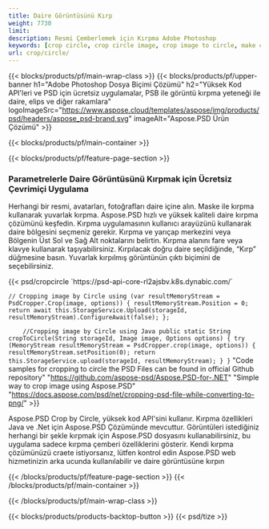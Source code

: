 ```yaml
---
title: Daire Görüntüsünü Kırp
weight: 7730
limit: 
description: Resmi Çemberlemek için Kırpma Adobe Photoshop
keywords: [crop circle, crop circle image, crop image to circle, make circle photo]
url: crop/circle/
---
```

{{< blocks/products/pf/main-wrap-class >}}
{{< blocks/products/pf/upper-banner h1="Adobe Photoshop Dosya Biçimi Çözümü" h2="Yüksek Kod API'leri ve PSD için ücretsiz uygulamalar, PSB ile görüntü kırpma yeteneği ile daire, elips ve diğer rakamlara" logoImageSrc="https://www.aspose.cloud/templates/aspose/img/products/psd/headers/aspose_psd-brand.svg" imageAlt="Aspose.PSD Ürün Çözümü" >}}

{{< blocks/products/pf/main-container >}}

{{< blocks/products/pf/feature-page-section >}}
<h3 class="headingpdleft">Parametrelerle Daire Görüntüsünü Kırpmak için Ücretsiz Çevrimiçi Uygulama</h3>
<p>Herhangi bir resmi, avatarları, fotoğrafları daire içine alın. Maske ile kırpma kullanarak yuvarlak kırpma. Aspose.PSD hızlı ve yüksek kaliteli daire kırpma çözümünü keşfedin. Kırpma uygulamasının kullanıcı arayüzünü kullanarak daire bölgesini seçmeniz gerekir. Kırpma ve yarıçap merkezini veya Bölgenin Üst Sol ve Sağ Alt noktalarını belirtin. Kırpma alanını fare veya klavye kullanarak taşıyabilirsiniz. Kırpılacak doğru daire seçildiğinde, “Kırp” düğmesine basın. Yuvarlak kırpılmış görüntünün çıktı biçimini de seçebilirsiniz.</p>
{{< psd/cropcircle `https://psd-api-core-rl2ajsbv.k8s.dynabic.com/` 

`// Cropping image by Circle
using (var resultMemoryStream = PsdCropper.Crop(image, options))
{
	resultMemoryStream.Position = 0;
	return await this.StorageService.Upload(storageId, resultMemoryStream).ConfigureAwait(false);
};` 
     
`    //Cropping image by Circle using Java
	public static String cropToCircle(String storageId, Image image, Options options) {
        try (MemoryStream resultMemoryStream = PsdCropper.crop(image, options)) {
            resultMemoryStream.setPosition(0);
            return this.StorageService.upload(storageId, resultMemoryStream);
        }
    }` 
"Code samples for cropping to circle the PSD Files can be found in official Github repository"  "https://github.com/aspose-psd/Aspose.PSD-for-.NET" 
"Simple way to crop image using Aspose.PSD" "https://docs.aspose.com/psd/net/cropping-psd-file-while-converting-to-png/" >}}
<p>Aspose.PSD Crop by Circle, yüksek kod API'sini kullanır. Kırpma özellikleri Java ve .Net için Aspose.PSD Çözümünde mevcuttur. Görüntüleri istediğiniz herhangi bir şekle kırpmak için Aspose.PSD dosyasını kullanabilirsiniz, bu uygulama sadece kırpma çemberi özelliklerini gösterir. Kendi kırpma çözümünüzü craete istiyorsanız, lütfen kontrol edin Aspose.PSD web hizmetinizin arka ucunda kullanılabilir ve daire görüntüsüne kırpın</p>
<!--<ul>
<li><a href="psb">PSB Circle Crop</a></li>
<li><a href="ellipse">Ellipse crop App</a></li>
</ul>-->
{{< /blocks/products/pf/feature-page-section >}}
{{< /blocks/products/pf/main-container >}}


{{< /blocks/products/pf/main-wrap-class >}}

{{< blocks/products/products-backtop-button >}}
{{< psd/tize >}}
